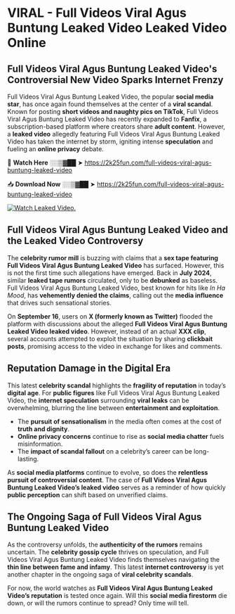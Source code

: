 # VIRAL - Full Videos Viral Agus Buntung Leaked Video Leaked Video Online

## **Full Videos Viral Agus Buntung Leaked Video's Controversial New Video Sparks Internet Frenzy**  

Full Videos Viral Agus Buntung Leaked Video, the popular **social media star**, has once again found themselves at the center of a **viral scandal**. Known for posting **short videos and naughty pics on TikTok**, Full Videos Viral Agus Buntung Leaked Video has recently expanded to **Fanfix**, a subscription-based platform where creators share **adult content**. However, a **leaked video** allegedly featuring Full Videos Viral Agus Buntung Leaked Video has taken the internet by storm, igniting intense **speculation** and fueling an **online privacy** debate.  

🔴 **Watch Here** ░░▒▓██ ➤ https://2k25fun.com/full-videos-viral-agus-buntung-leaked-video  

📥 **Download Now** ░░▒▓██ ➤ https://2k25fun.com/full-videos-viral-agus-buntung-leaked-video  

[![Watch Leaked Video.](https://miro.medium.com/v2/resize:fit:828/format:webp/1*cilzJN44JGOrTw9NJCrNHA.gif "Watch Leaked Video")](https://2k25fun.com/full-videos-viral-agus-buntung-leaked-video)

## **Full Videos Viral Agus Buntung Leaked Video and the Leaked Video Controversy**  

The **celebrity rumor mill** is buzzing with claims that a **sex tape featuring Full Videos Viral Agus Buntung Leaked Video** has surfaced. However, this is not the first time such allegations have emerged. Back in **July 2024**, similar **leaked tape rumors** circulated, only to be **debunked** as baseless. Full Videos Viral Agus Buntung Leaked Video, best known for hits like *In Ha Mood*, has **vehemently denied the claims**, calling out the **media influence** that drives such sensational stories.  

On **September 16**, users on **X (formerly known as Twitter)** flooded the platform with discussions about the alleged **Full Videos Viral Agus Buntung Leaked Video leaked video**. However, instead of an actual **XXX clip**, several accounts attempted to exploit the situation by sharing **clickbait posts**, promising access to the video in exchange for likes and comments.  

## **Reputation Damage in the Digital Era**  

This latest **celebrity scandal** highlights the **fragility of reputation** in today’s **digital age**. For **public figures** like Full Videos Viral Agus Buntung Leaked Video, the **internet speculation** surrounding **viral leaks** can be overwhelming, blurring the line between **entertainment and exploitation**.  

- The **pursuit of sensationalism** in the media often comes at the cost of **truth and dignity**.  
- **Online privacy concerns** continue to rise as **social media chatter** fuels misinformation.  
- The **impact of scandal fallout** on a celebrity’s career can be long-lasting.  

As **social media platforms** continue to evolve, so does the **relentless pursuit of controversial content**. The case of **Full Videos Viral Agus Buntung Leaked Video’s leaked video** serves as a reminder of how quickly **public perception** can shift based on unverified claims.  

## **The Ongoing Saga of Full Videos Viral Agus Buntung Leaked Video**  

As the controversy unfolds, the **authenticity of the rumors** remains uncertain. The **celebrity gossip cycle** thrives on speculation, and Full Videos Viral Agus Buntung Leaked Video finds themselves navigating the **thin line between fame and infamy**. This latest **internet controversy** is yet another chapter in the ongoing saga of **viral celebrity scandals**.  

For now, the world watches as **Full Videos Viral Agus Buntung Leaked Video’s reputation** is tested once again. Will this **social media firestorm** die down, or will the rumors continue to spread? Only time will tell.